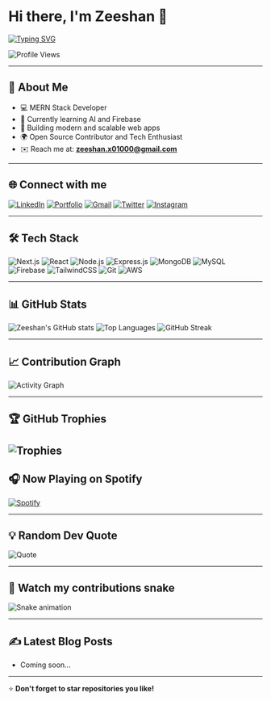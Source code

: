 # Hi there, I'm Zeeshan 👋

[![Typing SVG](https://readme-typing-svg.herokuapp.com?size=24&color=00BFFF&lines=Full+Stack+Developer;MERN+Stack+Specialist;AI+Learner;Open+Source+Contributor;Tech+Enthusiast)](https://git.io/typing-svg)

![Profile Views](https://komarev.com/ghpvc/?username=Zeeshanx01&color=blue)

---

## 🚀 About Me

- 💻 MERN Stack Developer  
- 🤖 Currently learning AI and Firebase  
- 🎯 Building modern and scalable web apps  
- 🌍 Open Source Contributor and Tech Enthusiast  
- ✉️ Reach me at: **<zeeshan.x01000@gmail.com>**

---

## 🌐 Connect with me

[![LinkedIn](https://img.shields.io/badge/LinkedIn-0077B5?style=for-the-badge&logo=linkedin&logoColor=white)](https://linkedin.com/in/zeeshanx01)
[![Portfolio](https://img.shields.io/badge/Portfolio-000000?style=for-the-badge&logo=vercel&logoColor=white)](https://zeeshanx01.vercel.app/)
[![Gmail](https://img.shields.io/badge/Email-D14836?style=for-the-badge&logo=gmail&logoColor=white)](mailto:zeeshanmunir13579@gmail.com)
[![Twitter](https://img.shields.io/badge/Twitter-1DA1F2?style=for-the-badge&logo=twitter&logoColor=white)](https://twitter.com/)
[![Instagram](https://img.shields.io/badge/Instagram-E4405F?style=for-the-badge&logo=instagram&logoColor=white)](https://instagram.com/)

---

## 🛠 Tech Stack

![Next.js](https://img.shields.io/badge/-Next.js-000?style=for-the-badge&logo=next.js)
![React](https://img.shields.io/badge/-React-61DAFB?style=for-the-badge&logo=react)
![Node.js](https://img.shields.io/badge/-Node.js-339933?style=for-the-badge&logo=node.js&logoColor=white)
![Express.js](https://img.shields.io/badge/-Express.js-000?style=for-the-badge&logo=express)
![MongoDB](https://img.shields.io/badge/-MongoDB-4EA94B?style=for-the-badge&logo=mongodb)
![MySQL](https://img.shields.io/badge/-MySQL-4479A1?style=for-the-badge&logo=mysql&logoColor=white)
![Firebase](https://img.shields.io/badge/-Firebase-FFCA28?style=for-the-badge&logo=firebase)
![TailwindCSS](https://img.shields.io/badge/-TailwindCSS-38B2AC?style=for-the-badge&logo=tailwind-css&logoColor=white)
![Git](https://img.shields.io/badge/-Git-F05032?style=for-the-badge&logo=git&logoColor=white)
![AWS](https://img.shields.io/badge/-AWS-232F3E?style=for-the-badge&logo=amazon-aws)

---

## 📊 GitHub Stats

![Zeeshan's GitHub stats](https://github-readme-stats.vercel.app/api?username=Zeeshanx01&show_icons=true&theme=tokyonight&hide_border=true)
![Top Languages](https://github-readme-stats.vercel.app/api/top-langs/?username=Zeeshanx01&layout=compact&theme=tokyonight&hide_border=true)
![GitHub Streak](https://streak-stats.vercel.app?user=Zeeshanx01&theme=tokyonight&hide_border=true)

---

## 📈 Contribution Graph

![Activity Graph](https://github-readme-activity-graph.vercel.app/graph?username=Zeeshanx01&theme=react-dark&hide_border=true)

---

## 🏆 GitHub Trophies

![Trophies](https://github-profile-trophy.vercel.app/?username=Zeeshanx01&theme=tokyonight&margin-w=8&margin-h=8&no-bg=true&no-frame=true)
---

## 🎧 Now Playing on Spotify

[![Spotify](https://novatorem-orpin.vercel.app/api/spotify)](https://open.spotify.com/user/)

---

## 💡 Random Dev Quote

![Quote](https://quotes-github-readme.vercel.app/api?type=horizontal&theme=tokyonight)

---

## 🐍 Watch my contributions snake
<!-- ![Snake animation](https://github.com/Zeeshanx01/Zeeshanx01/blob/output/github-contribution-grid-snake.svg) -->
![Snake animation](https://github.com/Zeeshanx01/Zeeshanx01/blob/output/github-contribution-grid-snake.svg)

---

## ✍️ Latest Blog Posts
<!-- BLOG-POST-LIST:START -->
- Coming soon...
<!-- BLOG-POST-LIST:END -->

---

⭐ **Don't forget to star repositories you like!**
